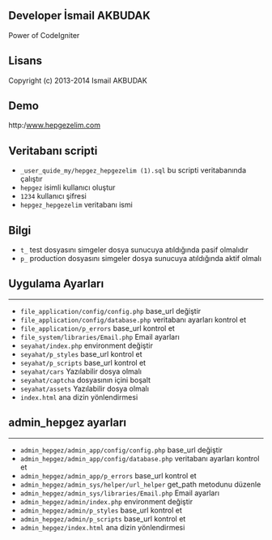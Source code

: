 ## Developer İsmail AKBUDAK
Power of CodeIgniter

## Lisans
Copyright (c) 2013-2014 Ismail AKBUDAK
 
## Demo
http:/www.hepgezelim.com

## Veritabanı scripti
+ `_user_quide_my/hepgez_hepgezelim (1).sql` bu scripti veritabanında çalıştır
+  `hepgez` isimli kullanıcı oluştur
+  `1234` kullanıcı şifresi  
+  `hepgez_hepgezelim` veritabanı ismi

## Bilgi 
+ `t_`  test dosyasını simgeler dosya sunucuya atıldığında pasif olmalıdır
+ `p_`   production dosyasını simgeler dosya sunucuya atıldığında aktif olmalı

## Uygulama  Ayarları
------------------------------------------------------- 
+ `file_application/config/config.php`      base_url değiştir					
+ `file_application/config/database.php`    veritabanı ayarları kontrol et 		 
+ `file_application/p_errors`               base_url kontrol et 				
+ `file_system/libraries/Email.php`         Email ayarları
+ `seyahat/index.php`                       environment değiştir				
+ `seyahat/p_styles`                        base_url kontrol et 				
+ `seyahat/p_scripts`                       base_url kontrol et 				  
+ `seyahat/cars`                            Yazılabilir dosya olmalı
+ `seyahat/captcha`                         dosyasının içini boşalt
+ `seyahat/assets`                          Yazılabilir dosya olmalı
+ `index.html`                              ana dizin yönlendirmesi 			

## admin_hepgez ayarları
--------------------------------------------------------
+ `admin_hepgez/admin_app/config/config.php`        base_url değiştir					                                        
+ `admin_hepgez/admin_app/config/database.php`      veritabanı ayarları kontrol et             
+ `admin_hepgez/admin_app/p_errors`                 base_url kontrol et 		                                      
+ `admin_hepgez/admin_sys/helper/url_helper`        get_path metodunu düzenle
+ `admin_hepgez/admin_sys/libraries/Email.php`      Email ayarları
+ `admin_hepgez/admin/index.php`                    environment değiştir		                                       
+ `admin_hepgez/admin/p_styles`                     base_url kontrol et 		                                      
+ `admin_hepgez/admin/p_scripts`                    base_url kontrol et 		                                       
+ `admin_hepgez/index.html`                         ana dizin yönlendirmesi


 
